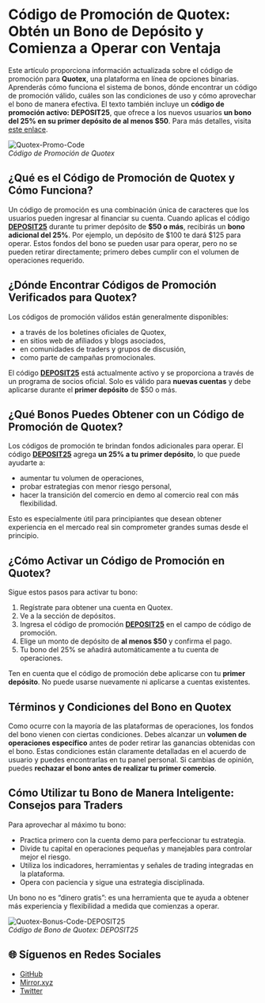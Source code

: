 # Código de Promoción de Quotex: Obtén un Bono de Depósito y Comienza a Operar con Ventaja

Este artículo proporciona información actualizada sobre el código de promoción para **Quotex**, una plataforma en línea de opciones binarias. Aprenderás cómo funciona el sistema de bonos, dónde encontrar un código de promoción válido, cuáles son las condiciones de uso y cómo aprovechar el bono de manera efectiva. El texto también incluye un **código de promoción activo: DEPOSIT25**, que ofrece a los nuevos usuarios **un bono del 25% en su primer depósito de al menos $50**. Para más detalles, visita [este enlace](https://smartthriftfinder.com/quotex-kpseo).

![Quotex-Promo-Code](https://hackmd.io/_uploads/B1THNWUJel.jpg)  
*Código de Promoción de Quotex*

## ¿Qué es el Código de Promoción de Quotex y Cómo Funciona?

Un código de promoción es una combinación única de caracteres que los usuarios pueden ingresar al financiar su cuenta. Cuando aplicas el código **[DEPOSIT25](https://smartthriftfinder.com/quotex-kpseo)** durante tu primer depósito de **$50 o más**, recibirás un **bono adicional del 25%**. Por ejemplo, un depósito de $100 te dará $125 para operar. Estos fondos del bono se pueden usar para operar, pero no se pueden retirar directamente; primero debes cumplir con el volumen de operaciones requerido.

## ¿Dónde Encontrar Códigos de Promoción Verificados para Quotex?

Los códigos de promoción válidos están generalmente disponibles:
- a través de los boletines oficiales de Quotex,
- en sitios web de afiliados y blogs asociados,
- en comunidades de traders y grupos de discusión,
- como parte de campañas promocionales.

El código **[DEPOSIT25](https://smartthriftfinder.com/quotex-kpseo)** está actualmente activo y se proporciona a través de un programa de socios oficial. Solo es válido para **nuevas cuentas** y debe aplicarse durante el **primer depósito** de $50 o más.

## ¿Qué Bonos Puedes Obtener con un Código de Promoción de Quotex?

Los códigos de promoción te brindan fondos adicionales para operar. El código **[DEPOSIT25](https://smartthriftfinder.com/quotex-kpseo)** agrega **un 25% a tu primer depósito**, lo que puede ayudarte a:
- aumentar tu volumen de operaciones,
- probar estrategias con menor riesgo personal,
- hacer la transición del comercio en demo al comercio real con más flexibilidad.

Esto es especialmente útil para principiantes que desean obtener experiencia en el mercado real sin comprometer grandes sumas desde el principio.

## ¿Cómo Activar un Código de Promoción en Quotex?

Sigue estos pasos para activar tu bono:
1. Regístrate para obtener una cuenta en Quotex.
2. Ve a la sección de depósitos.
3. Ingresa el código de promoción **[DEPOSIT25](https://smartthriftfinder.com/quotex-kpseo)** en el campo de código de promoción.
4. Elige un monto de depósito de **al menos $50** y confirma el pago.
5. Tu bono del 25% se añadirá automáticamente a tu cuenta de operaciones.

Ten en cuenta que el código de promoción debe aplicarse con tu **primer depósito**. No puede usarse nuevamente ni aplicarse a cuentas existentes.

## Términos y Condiciones del Bono en Quotex

Como ocurre con la mayoría de las plataformas de operaciones, los fondos del bono vienen con ciertas condiciones. Debes alcanzar un **volumen de operaciones específico** antes de poder retirar las ganancias obtenidas con el bono. Estas condiciones están claramente detalladas en el acuerdo de usuario y puedes encontrarlas en tu panel personal. Si cambias de opinión, puedes **rechazar el bono antes de realizar tu primer comercio**.

## Cómo Utilizar tu Bono de Manera Inteligente: Consejos para Traders

Para aprovechar al máximo tu bono:
- Practica primero con la cuenta demo para perfeccionar tu estrategia.
- Divide tu capital en operaciones pequeñas y manejables para controlar mejor el riesgo.
- Utiliza los indicadores, herramientas y señales de trading integradas en la plataforma.
- Opera con paciencia y sigue una estrategia disciplinada.

Un bono no es “dinero gratis”: es una herramienta que te ayuda a obtener más experiencia y flexibilidad a medida que comienzas a operar.

![Quotex-Bonus-Code-DEPOSIT25](https://hackmd.io/_uploads/BJgDNW81ll.jpg)  
*Código de Bono de Quotex: DEPOSIT25*
## 🌐 Síguenos en Redes Sociales

- [GitHub](https://github.com/Checked-Promo-Codes)  
- [Mirror.xyz](https://mirror.xyz/0xaFcA0DCAfB999A248e24C9FFCA942c9fbC17B19C)  
- [Twitter](https://x.com/pocketoption100)
